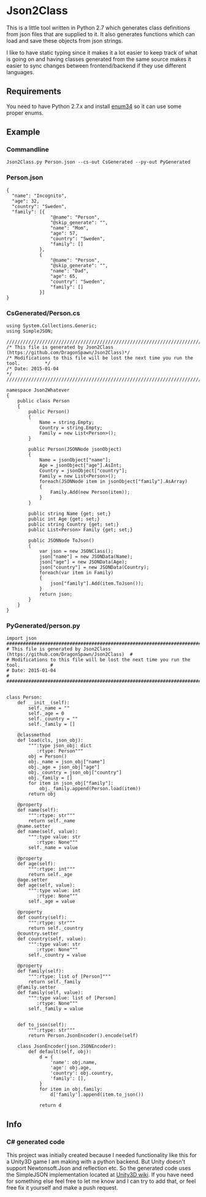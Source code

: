 Json2Class
=============
This is a little tool written in Python 2.7 which generates class definitions from json files that are supplied to it.
It also generates functions which can load and save these objects from json strings.

I like to have static typing since it makes it a lot easier to keep track of what is going on and having classes
generated from the same source makes it easier to sync changes between frontend/backend if they use different languages.

## Requirements
You need to have Python 2.7.x and install [enum34](https://pypi.python.org/pypi/enum34) so it can use some proper enums. 

## Example
### Commandline
    Json2Class.py Person.json --cs-out CsGenerated --py-out PyGenerated
### Person.json
    {
      "name": "Incognito",
      "age": 32,
      "country": "Sweden",
      "family": [{
                    "@name": "Person",
                    "@skip_generate": "",
                    "name": "Mom",
                    "age": 57,
                    "country": "Sweden",
                    "family": []
                },
                {
                    "@name": "Person",
                    "@skip_generate": "",
                    "name": "Dad",
                    "age": 65,
                    "country": "Sweden",
                    "family": []
                }]
    }

### CsGenerated/Person.cs
    using System.Collections.Generic;
    using SimpleJSON;
    
    /////////////////////////////////////////////////////////////////////////////////////
    /* This file is generated by Json2Class (https://github.com/DragonSpawn/Json2Class)*/
    /* Modifications to this file will be lost the next time you run the tool.         */
    /* Date: 2015-01-04                                                                */
    /////////////////////////////////////////////////////////////////////////////////////
    
    namespace Json2Whatever
    {
        public class Person
        {
            public Person()
            {
                Name = string.Empty;
                Country = string.Empty;
                Family = new List<Person>();
            }
    
            public Person(JSONNode jsonObject)
            {
                Name = jsonObject["name"];
                Age = jsonObject["age"].AsInt;
                Country = jsonObject["country"];
                Family = new List<Person>();
                foreach(JSONNode item in jsonObject["family"].AsArray)
                {
                    Family.Add(new Person(item));
                }
            }
    
            public string Name {get; set;}
            public int Age {get; set;}
            public string Country {get; set;}
            public List<Person> Family {get; set;}
    
            public JSONNode ToJson()
            {
                var json = new JSONClass();
                json["name"] = new JSONData(Name);
                json["age"] = new JSONData(Age);
                json["country"] = new JSONData(Country);
                foreach(var item in Family)
                {
                    json["family"].Add(item.ToJson());
                }
                return json;
            }
        }
    }

### PyGenerated/person.py
    import json
    #####################################################################################
    # This file is generated by Json2Class (https://github.com/DragonSpawn/Json2Class)  #
    # Modifications to this file will be lost the next time you run the tool.           #
    # Date: 2015-01-04                                                                  #
    #####################################################################################
    
    
    class Person:
        def __init__(self):
            self._name = ""
            self._age = 0
            self._country = ""
            self._family = []
    
        @classmethod
        def load(cls, json_obj):
            """:type json_obj: dict
               :rtype: Person"""
            obj = Person()
            obj._name = json_obj["name"]
            obj._age = json_obj["age"]
            obj._country = json_obj["country"]
            obj._family = []
            for item in json_obj["family"]:
                obj._family.append(Person.load(item))
            return obj
    
        @property
        def name(self):
            """:rtype: str"""
            return self._name
        @name.setter
        def name(self, value):
            """:type value: str
               :rtype: None"""
            self._name = value
    
        @property
        def age(self):
            """:rtype: int"""
            return self._age
        @age.setter
        def age(self, value):
            """:type value: int
               :rtype: None"""
            self._age = value
    
        @property
        def country(self):
            """:rtype: str"""
            return self._country
        @country.setter
        def country(self, value):
            """:type value: str
               :rtype: None"""
            self._country = value
    
        @property
        def family(self):
            """:rtype: list of [Person]"""
            return self._family
        @family.setter
        def family(self, value):
            """:type value: list of [Person]
               :rtype: None"""
            self._family = value
    
    
        def to_json(self):
            """:rtype: str"""
            return Person.JsonEncoder().encode(self)
    
        class JsonEncoder(json.JSONEncoder):
            def default(self, obj):
                d = {
                    'name': obj.name,
                    'age': obj.age,
                    'country': obj.country,
                    'family': [],
                }
                for item in obj.family:
                    d['family'].append(item.to_json())
    
                return d

## Info
### C# generated code
This project was initially created because I needed functionality like this for a Unity3D game I am making with a
python backend. But Unity doesn't support Newtonsoft.Json and reflection etc.
So the generated code uses the SimpleJSON implementation located at [Unity3D wiki](http://wiki.unity3d.com/index.php/SimpleJSON).
If you have need for something else feel free to let me know and I can try to add that, or feel free fix it yourself
and make a push request.